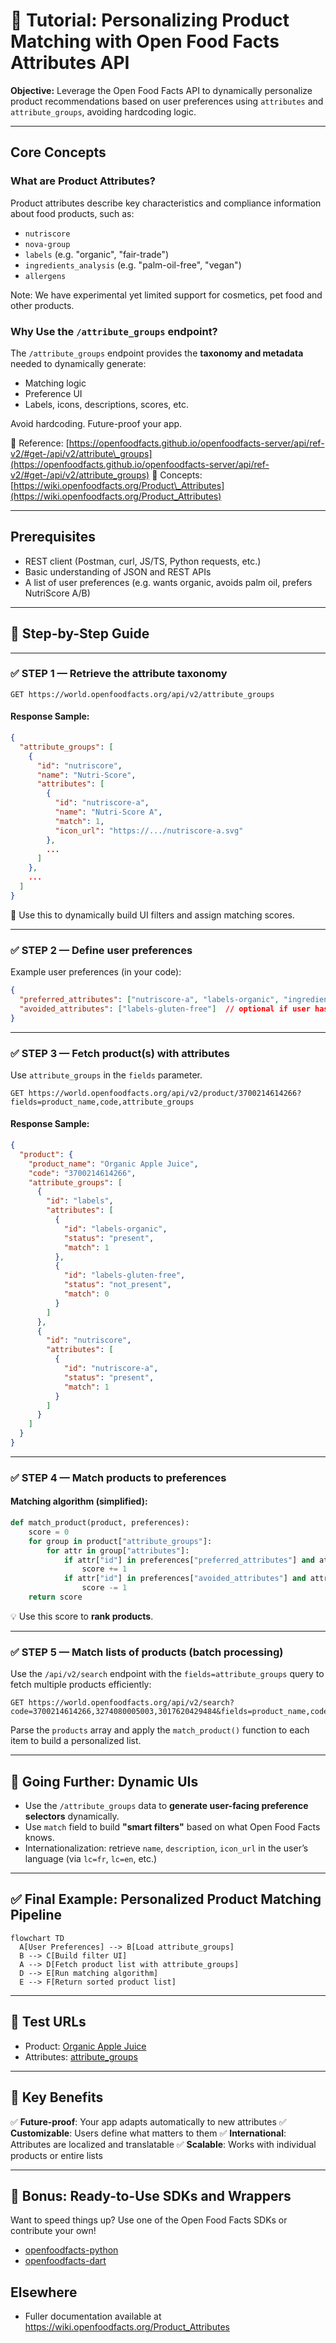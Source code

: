 

# 🎯 Tutorial: Personalizing Product Matching with Open Food Facts Attributes API

**Objective:**
Leverage the Open Food Facts API to dynamically personalize product recommendations based on user preferences using `attributes` and `attribute_groups`, avoiding hardcoding logic.

---

## Core Concepts

### What are Product Attributes?

Product attributes describe key characteristics and compliance information about food products, such as:

* `nutriscore`
* `nova-group`
* `labels` (e.g. "organic", "fair-trade")
* `ingredients_analysis` (e.g. "palm-oil-free", "vegan")
* `allergens`

Note: We have experimental yet limited support for cosmetics, pet food and other products.

### Why Use the `/attribute_groups` endpoint?

The `/attribute_groups` endpoint provides the **taxonomy and metadata** needed to dynamically generate:

* Matching logic
* Preference UI
* Labels, icons, descriptions, scores, etc.

Avoid hardcoding. Future-proof your app.

📘 Reference: [https://openfoodfacts.github.io/openfoodfacts-server/api/ref-v2/#get-/api/v2/attribute\_groups](https://openfoodfacts.github.io/openfoodfacts-server/api/ref-v2/#get-/api/v2/attribute_groups)
📘 Concepts: [https://wiki.openfoodfacts.org/Product\_Attributes](https://wiki.openfoodfacts.org/Product_Attributes)

---

## Prerequisites

* REST client (Postman, curl, JS/TS, Python requests, etc.)
* Basic understanding of JSON and REST APIs
* A list of user preferences (e.g. wants organic, avoids palm oil, prefers NutriScore A/B)

---

## 🚀 Step-by-Step Guide

---

### ✅ STEP 1 — Retrieve the attribute taxonomy

```http
GET https://world.openfoodfacts.org/api/v2/attribute_groups
```

#### Response Sample:

```json
{
  "attribute_groups": [
    {
      "id": "nutriscore",
      "name": "Nutri-Score",
      "attributes": [
        {
          "id": "nutriscore-a",
          "name": "Nutri-Score A",
          "match": 1,
          "icon_url": "https://.../nutriscore-a.svg"
        },
        ...
      ]
    },
    ...
  ]
}
```

🧩 Use this to dynamically build UI filters and assign matching scores.

---

### ✅ STEP 2 — Define user preferences

Example user preferences (in your code):

```json
{
  "preferred_attributes": ["nutriscore-a", "labels-organic", "ingredients-analysis-palm-oil-free"],
  "avoided_attributes": ["labels-gluten-free"]  // optional if user has no dietary constraint
}
```

---

### ✅ STEP 3 — Fetch product(s) with attributes

Use `attribute_groups` in the `fields` parameter.

```http
GET https://world.openfoodfacts.org/api/v2/product/3700214614266?fields=product_name,code,attribute_groups
```

#### Response Sample:

```json
{
  "product": {
    "product_name": "Organic Apple Juice",
    "code": "3700214614266",
    "attribute_groups": [
      {
        "id": "labels",
        "attributes": [
          {
            "id": "labels-organic",
            "status": "present",
            "match": 1
          },
          {
            "id": "labels-gluten-free",
            "status": "not_present",
            "match": 0
          }
        ]
      },
      {
        "id": "nutriscore",
        "attributes": [
          {
            "id": "nutriscore-a",
            "status": "present",
            "match": 1
          }
        ]
      }
    ]
  }
}
```

---

### ✅ STEP 4 — Match products to preferences

#### Matching algorithm (simplified):

```python
def match_product(product, preferences):
    score = 0
    for group in product["attribute_groups"]:
        for attr in group["attributes"]:
            if attr["id"] in preferences["preferred_attributes"] and attr["match"] == 1:
                score += 1
            if attr["id"] in preferences["avoided_attributes"] and attr["match"] == 1:
                score -= 1
    return score
```

💡 Use this score to **rank products**.

---

### ✅ STEP 5 — Match lists of products (batch processing)

Use the `/api/v2/search` endpoint with the `fields=attribute_groups` query to fetch multiple products efficiently:

```http
GET https://world.openfoodfacts.org/api/v2/search?code=3700214614266,3274080005003,3017620429484&fields=product_name,code,attribute_groups
```

Parse the `products` array and apply the `match_product()` function to each item to build a personalized list.

---

## 🔄 Going Further: Dynamic UIs

* Use the `/attribute_groups` data to **generate user-facing preference selectors** dynamically.
* Use `match` field to build **"smart filters"** based on what Open Food Facts knows.
* Internationalization: retrieve `name`, `description`, `icon_url` in the user’s language (via `lc=fr`, `lc=en`, etc.)

---

## ✅ Final Example: Personalized Product Matching Pipeline

```mermaid
flowchart TD
  A[User Preferences] --> B[Load attribute_groups]
  B --> C[Build filter UI]
  A --> D[Fetch product list with attribute_groups]
  D --> E[Run matching algorithm]
  E --> F[Return sorted product list]
```

---

## 🧪 Test URLs

* Product: [Organic Apple Juice](https://world.openfoodfacts.org/api/v2/product/3700214614266?fields=product_name,attribute_groups)
* Attributes: [attribute\_groups](https://world.openfoodfacts.org/api/v2/attribute_groups)

---

## 📌 Key Benefits

✅ **Future-proof**: Your app adapts automatically to new attributes
✅ **Customizable**: Users define what matters to them
✅ **International**: Attributes are localized and translatable
✅ **Scalable**: Works with individual products or entire lists

---

## 🤖 Bonus: Ready-to-Use SDKs and Wrappers

Want to speed things up? Use one of the Open Food Facts SDKs or contribute your own!

* [openfoodfacts-python](https://github.com/openfoodfacts/openfoodfacts-python)
* [openfoodfacts-dart](https://github.com/openfoodfacts/smooth-app)

## Elsewhere
* Fuller documentation available at https://wiki.openfoodfacts.org/Product_Attributes
